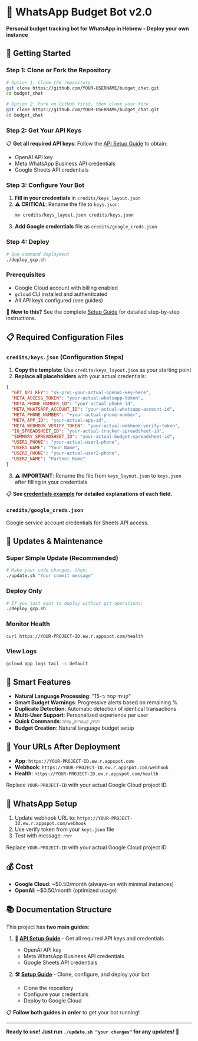 # 🤖 WhatsApp Budget Bot v2.0

**Personal budget tracking bot for WhatsApp in Hebrew - Deploy your own instance**

## 🚀 Getting Started

### **Step 1: Clone or Fork the Repository**
```bash
# Option 1: Clone the repository
git clone https://github.com/YOUR-USERNAME/budget_chat.git
cd budget_chat

# Option 2: Fork on GitHub first, then clone your fork
git clone https://github.com/YOUR-USERNAME/budget_chat.git
cd budget_chat
```

### **Step 2: Get Your API Keys**
📋 **Get all required API keys**: Follow the [API Setup Guide](guides/API_SETUP.md) to obtain:
- OpenAI API key
- Meta WhatsApp Business API credentials  
- Google Sheets API credentials

### **Step 3: Configure Your Bot**
1. **Fill in your credentials** in `credits/keys_layout.json`
2. **⚠️ CRITICAL**: Rename the file to `keys.json`:
   ```bash
   mv credits/keys_layout.json credits/keys.json
   ```
3. **Add Google credentials** file as `credits/google_creds.json`

### **Step 4: Deploy**
```bash
# One-command deployment
./deploy_gcp.sh
```

### **Prerequisites**
- Google Cloud account with billing enabled
- `gcloud` CLI installed and authenticated
- All API keys configured (see guides)

📖 **New to this?** See the complete [Setup Guide](guides/SETUP_GUIDE.md) for detailed step-by-step instructions.

## 📋 **Required Configuration Files**

### `credits/keys.json` (Configuration Steps)
1. **Copy the template**: Use `credits/keys_layout.json` as your starting point
2. **Replace all placeholders** with your actual credentials:
```json
{
  "GPT_API_KEY": "sk-proj-your-actual-openai-key-here",
  "META_ACCESS_TOKEN": "your-actual-whatsapp-token",
  "META_PHONE_NUMBER_ID": "your-actual-phone-id",
  "META_WHATSAPP_ACCOUNT_ID": "your-actual-whatsapp-account-id",
  "META_PHONE_NUMBER": "+your-actual-phone-number",
  "META_APP_ID": "your-actual-app-id",
  "META_WEBHOOK_VERIFY_TOKEN": "your-actual-webhook-verify-token",
  "IO_SPREADSHEET_ID": "your-actual-tracker-spreadsheet-id",
  "SUMMARY_SPREADSHEET_ID": "your-actual-budget-spreadsheet-id",
  "USER1_PHONE": "your-actual-user1-phone",
  "USER1_NAME": "Your Name",
  "USER2_PHONE": "your-actual-user2-phone", 
  "USER2_NAME": "Partner Name"
}
```
3. **⚠️ IMPORTANT**: Rename the file from `keys_layout.json` to `keys.json` after filling in your credentials

📋 **See [credentials example](credits/keys_layout.json) for detailed explanations of each field.**

### `credits/google_creds.json`
Google service account credentials for Sheets API access.

## 🔄 **Updates & Maintenance**

### **Super Simple Update** (Recommended)
```bash
# Make your code changes, then:
./update.sh "Your commit message"
```

### **Deploy Only**
```bash
# If you just want to deploy without git operations:
./deploy_gcp.sh
```

### **Monitor Health**
```bash
curl https://YOUR-PROJECT-ID.ew.r.appspot.com/health
```

### **View Logs**
```bash
gcloud app logs tail -s default
```

## 🧠 **Smart Features**

- **Natural Language Processing**: "קניתי קפה ב-15"
- **Smart Budget Warnings**: Progressive alerts based on remaining %
- **Duplicate Detection**: Automatic detection of identical transactions
- **Multi-User Support**: Personalized experience per user
- **Quick Commands**: `יתרה`, `קטגוריות`, `עזרה`
- **Budget Creation**: Natural language budget setup

## 🔗 **Your URLs After Deployment**

- **App**: `https://YOUR-PROJECT-ID.ew.r.appspot.com`
- **Webhook**: `https://YOUR-PROJECT-ID.ew.r.appspot.com/webhook`
- **Health**: `https://YOUR-PROJECT-ID.ew.r.appspot.com/health`

Replace `YOUR-PROJECT-ID` with your actual Google Cloud project ID.

## 📱 **WhatsApp Setup**

1. Update webhook URL to: `https://YOUR-PROJECT-ID.ew.r.appspot.com/webhook`
2. Use verify token from your `keys.json` file
3. Test with message: `יתרה`

Replace `YOUR-PROJECT-ID` with your actual Google Cloud project ID.

## 💰 **Cost**

- **Google Cloud**: ~$0.50/month (always-on with minimal instances)
- **OpenAI**: ~$0.50/month (optimized usage)

## 📚 **Documentation Structure**

This project has **two main guides**:

1. **🔑 [API Setup Guide](guides/API_SETUP.md)** - Get all required API keys and credentials
   - OpenAI API key
   - Meta WhatsApp Business API credentials
   - Google Sheets API credentials

2. **🛠️ [Setup Guide](guides/SETUP_GUIDE.md)** - Clone, configure, and deploy your bot
   - Clone the repository
   - Configure your credentials
   - Deploy to Google Cloud

📋 **Follow both guides in order** to get your bot running!

---

**Ready to use! Just run `./update.sh "your changes"` for any updates! 🚀** 